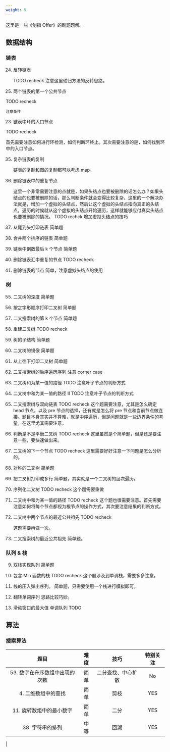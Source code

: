 ```yaml
---
weight: 5
---
```


这里是一些《剑指 Offer》的刷题题解。

## 数据结构

### 链表
24. 反转链表

	TODO recheck
	注意这里递归方法的反转思路。

52. 两个链表的第一个公共节点
   
   TODO recheck
    
	注意条件

23. 链表中环的入口节点
   
   TODO recheck

   首先需要注意如何进行环检测，如何判断环终止。其次需要注意的是，如何找到环中的入口节点。

35. 复杂链表的复制

	链表的复制和图的复制都可以考虑 map。

1. 删除链表中的重复节点

	这里一个非常需要注意的点就是，如果头结点也要被删除的话怎么办？如果头结点的也要被删除的话，那么判断条件就会变得比较复杂，这里的一个解决办法就是，增加一个虚拟的头结点，然后让这个虚拟的头结点指向真正的头结点，遍历的时候就从这个虚拟的头结点开始遍历，这样就能够应付真实头结点也要被删除的情况。
	TODO rechck 增加虚拟头结点的技巧

1. 从尾到头打印链表
   简单题

1. 合并两个排序的链表
   简单题

22. 链表中倒数最后 k 个节点
	简单题

76. 删除链表汇中重复的节点
	TODO recheck

18. 删除链表的节点
   简单，注意虚拟头结点的使用

### 树
55. 二叉树的深度
    简单题

77. 按之字形顺序打印二叉树
    简单题

54. 二叉搜索树的第 k 个节点
    简单题

7. 重建二叉树
   TODO recheck

26. 树的子结构
    简单题

27. 二叉树的镜像
    简单题

32. 从上往下打印二叉树
    简单题

33. 二叉搜索树的后序遍历序列
    注意 corner case

82. 二叉树和为某一值的路径
	TODO 注意叶子节点的判断方式

34. 二叉树中和为某一值的路径 II
    TODO 注意叶子节点的判断方式

36. 二叉搜索树与双向链表
	TODO recheck
	这个题需要注意，尤其是怎么确定 head 节点，以及 pre 节点的选择，还有就是怎么将 pre 节点和当前节点做连接。题目本身其实并不算难，就是中序遍历，但是问题就是一些边界条件的考量，在这里尤其需要注意。

79. 判断是不是平衡二叉树
    TODO recheck
	这里虽然是个简单题，但是还是要注意一些，要快速做出来。

8. 二叉树的下一个节点
   TODO recheck
    这里需要好好注意一下问题是怎么分析的。

28. 对称的二叉树
    简单题
    
78. 把二叉树打印成多行
    简单题，其实就是一个二叉树的层次遍历。

37. 序列化二叉树
    TODO recheck
	这个题需要重做

84. 二叉树中和为某一值的路径
    TODO recheck
	这个题也很需要注意。首先需要注意如何将每个节点都视为根节点的操作方式，其次要注意结果的判断方式。

86. 二叉树中两个节点的最近公共祖先
	TODO recheck

	这题需要再做一次。

68. 二叉搜索树的最近公共祖先
    简单题。

### 队列 & 栈
9. 双栈实现队列
    简单题

30. 包含 Min 函数的栈
    TODO recheck
    这个题涉及到单调栈，需要多多注意。

31. 栈的压入弹出序列。
    简单题，只需要使用一个栈进行模拟即可。

73. 翻转单词序列
    思路比较巧妙。

59. 滑动窗口的最大值
    单调队列 TODO

## 算法

### 搜索算法

| 题目 | 难度 | 技巧 | 特别关注 |
| :-----: | :----: | :----: | :----: |
| 53. 数字在升序数组中出现的次数 | 简单 | 二分查找、中心扩散 | No |
| 4. 二维数组中的查找 | 简单 | 剪枝 | YES |
| 11. 旋转数组中的最小数字 | 简单 | 二分 | YES |
| 38. 字符串的排列 | 中等 | 回溯 | YES |
| 
